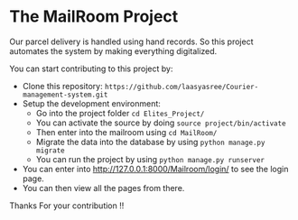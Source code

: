 # The MailRoom Project

Our parcel delivery is handled using hand records. So this project automates the system by making everything digitalized.

You can start contributing to this project by:

- Clone this repository:  ```https://github.com/laasyasree/Courier-management-system.git```
- Setup the development environment:
  - Go into the project folder ```cd Elites_Project/```
  - You can activate the source by doing ```source project/bin/activate```
  - Then enter into the mailroom using ```cd MailRoom/```
  - Migrate the data into the database by using ```python manage.py migrate```
  - You can run the project by using ```python manage.py runserver```
 - You can enter into http://127.0.0.1:8000/Mailroom/login/ to see the login page.
 - You can then view all the pages from there.
 
 Thanks For your contribution !!
